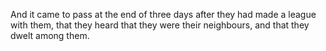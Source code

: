 And it came to pass at the end of three days after they had made a league with them, that they heard that they were their neighbours, and that they dwelt among them.
